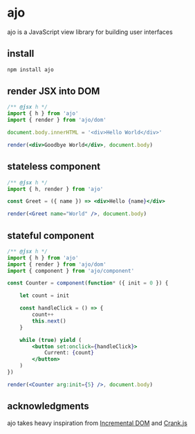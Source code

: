 # ajo
ajo is a JavaScript view library for building user interfaces

## install

```sh
npm install ajo
```

## render JSX into DOM

```jsx
/** @jsx h */
import { h } from 'ajo'
import { render } from 'ajo/dom'

document.body.innerHTML = '<div>Hello World</div>'

render(<div>Goodbye World</div>, document.body)
```

## stateless component

```jsx
/** @jsx h */
import { h, render } from 'ajo'

const Greet = ({ name }) => <div>Hello {name}</div>

render(<Greet name="World" />, document.body)
```

## stateful component

```jsx
/** @jsx h */
import { h } from 'ajo'
import { render } from 'ajo/dom'
import { component } from 'ajo/component'

const Counter = component(function* ({ init = 0 }) {

	let count = init

	const handleClick = () => {
		count++
		this.next()
	}

	while (true) yield (
		<button set:onclick={handleClick}>
			Current: {count}
		</button>
	)
})

render(<Counter arg:init={5} />, document.body)
```

## acknowledgments
ajo takes heavy inspiration from [Incremental DOM](https://github.com/google/incremental-dom) and [Crank.js](https://github.com/bikeshaving/crank)
